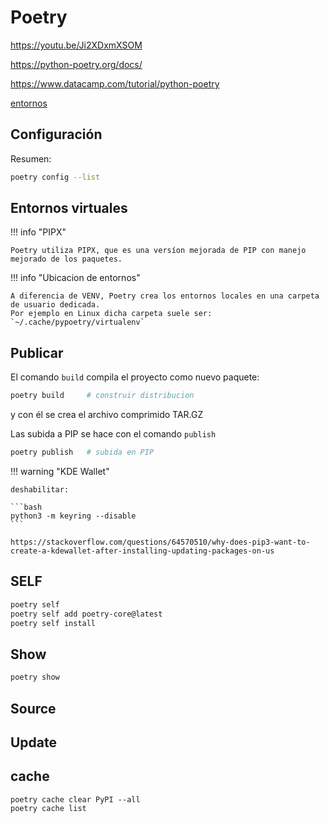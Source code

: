 # Poetry



https://youtu.be/Ji2XDxmXSOM

https://python-poetry.org/docs/

https://www.datacamp.com/tutorial/python-poetry


[entornos](https://python-poetry.org/docs/managing-environments/#switching-between-environments)



## Configuración

Resumen:


```bash
poetry config --list
```




## Entornos virtuales


!!! info "PIPX"

    Poetry utiliza PIPX, que es una versíon mejorada de PIP con manejo mejorado de los paquetes. 


!!! info "Ubicacion de entornos"

    A diferencia de VENV, Poetry crea los entornos locales en una carpeta de usuario dedicada.
    Por ejemplo en Linux dicha carpeta suele ser:
    `~/.cache/pypoetry/virtualenv`











## Publicar


El comando `build` compila el proyecto como nuevo paquete: 


```bash
poetry build     # construir distribucion
```
y con él se crea el archivo comprimido TAR.GZ


Las subida a PIP se hace con el comando `publish`


```bash
poetry publish   # subida en PIP
```





!!! warning "KDE Wallet"

    deshabilitar:

    ```bash
    python3 -m keyring --disable
    ```

    https://stackoverflow.com/questions/64570510/why-does-pip3-want-to-create-a-kdewallet-after-installing-updating-packages-on-us




## SELF


```bash
poetry self
poetry self add poetry-core@latest
poetry self install
```


## Show

```bash
poetry show
```


## Source



## Update




## cache

```
poetry cache clear PyPI --all
poetry cache list
``` 